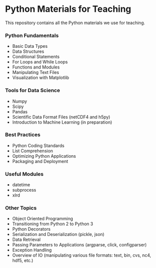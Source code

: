 # Python Materials for Teaching

This repository contains all the Python materials we use for teaching.

### Python Fundamentals

* Basic Data Types
* Data Structures
* Conditional Statements
* For Loops and While Loops
* Functions and Modules
* Manipulating Text Files
* Visualization with Matplotlib

### Tools for Data Science

* Numpy
* Scipy
* Pandas
* Scientific Data Format Files (netCDF4 and h5py)
* Introduction to Machine Learning (in preparation)

### Best Practices

* Python Coding Standards
* List Comprehension
* Optimizing Python Applications
* Packaging and Deployment

### Useful Modules

* datetime
* subprocess
* xlrd

### Other Topics

* Object Oriented Programming
* Transitioning from Python 2 to Python 3
* Python Decorators
* Serialization and Deserialization (pickle, json)
* Data Retrieval
* Passing Parameters to Applications (argparse, click, configparser)
* Exception Handling
* Overview of IO (manipulating various file formats: text, bin, cvs, nc4, hdf5, etc.)


